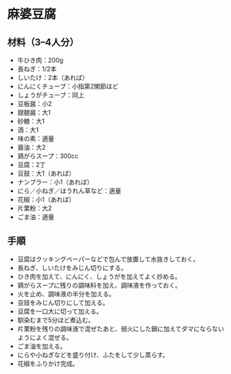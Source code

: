 # 麻婆豆腐


## 材料（3–4人分）
- 牛ひき肉：200g
- 長ねぎ：1/2本
- しいたけ：2本（あれば）
- にんにくチューブ：小指第2関節ほど
- しょうがチューブ：同上
- 豆板醤：小2
- 甜麺醤：大1
- 砂糖：大1
- 酒：大1
- 味の素：適量
- 醤油：大2
- 鶏がらスープ：300cc
- 豆腐：2丁
- 豆鼓：大1（あれば）
- ナンプラー：小1（あれば）
- にら／小ねぎ／ほうれん草など：適量
- 花椒：小1（あれば）
- 片栗粉：大2
- ごま油：適量


## 手順
- 豆腐はクッキングペーパーなどで包んで放置して水抜きしておく。
- 長ねぎ、しいたけをみじん切りにする。
- ひき肉を加えて、にんにく、しょうがを加えてよく炒める。
- 鶏がらスープに残りの調味料を加え、調味液を作っておく。
- 火を止め、調味液の半分を加える。
- 豆豉をみじん切りにして加える。
- 豆腐を一口大に切って加える。
- 馴染むまで5分ほど煮込む。
- 片栗粉を残りの調味液で混ぜたあと、弱火にした鍋に加えてダマにならないようによく混ぜる。
- ごま油を加える。
- にらや小ねぎなどを盛り付け、ふたをして少し蒸らす。
- 花椒をふりかけ完成。

